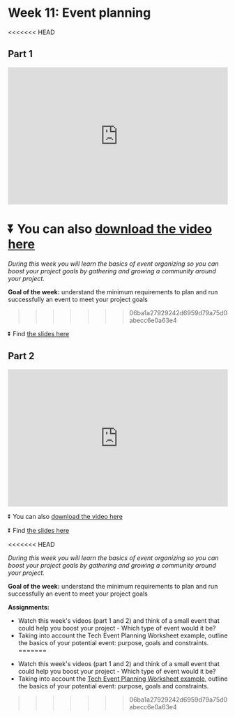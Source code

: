# Week 11: Event planning

<<<<<<< HEAD
## Part 1
<div>
<iframe width="100%" height="315" src="https://www.youtube.com/embed/3JMxhUphD0w" frameborder="0" allow="accelerometer; autoplay; encrypted-media; gyroscope; picture-in-picture" allowfullscreen></iframe></div>

⏬ You can also [download the video here](https://drive.google.com/open?id=1hgRyryInQHfKjyxJawsE_YhIhHZqFDHB)
=======
_During this week you will learn the basics of event organizing so you can boost your project goals by gathering and growing a community around your project._

**Goal of the week:** understand the minimum requirements to plan and run successfully an event to meet your project goals
>>>>>>> 06ba1a27929242d6959d79a75d0abecc6e0a63e4

⏬ Find [the slides here](https://docs.google.com/presentation/d/15oLciMZj_8bKTX8VKdWWA-MJmWrg1ccWr_3simG7vDM/edit?usp=sharing)

## Part 2
<div>
<iframe width="100%" height="315" src="https://www.youtube.com/embed/hxGUfhyBblA" frameborder="0" allow="accelerometer; autoplay; encrypted-media; gyroscope; picture-in-picture" allowfullscreen></iframe></div>

⏬ You can also [download the video here](https://drive.google.com/open?id=1tmbftu2GTGXNwLlZvMCYbckBTnAQBguj)

⏬ Find [the slides here](https://docs.google.com/presentation/d/15oLciMZj_8bKTX8VKdWWA-MJmWrg1ccWr_3simG7vDM/edit?usp=sharing)

<<<<<<< HEAD

_During this week you will learn the basics of event organizing so you can boost your project goals by gathering and growing a community around your project._

**Goal of the week:** understand the minimum requirements to plan and run successfully an event to meet your project goals

**Assignments:**
- Watch this week's videos (part 1 and 2) and think of a small event that could help you boost your project - Which type of event would it be?
- Taking into account the Tech Event Planning Worksheet example, outline the basics of your potential event: purpose, goals and constraints.
=======
*   Watch this week's videos (part 1 and 2) and think of a small event that could help you boost your project - Which type of event would it be?
*   Taking into account the [Tech Event Planning Worksheet example](https://docs.google.com/document/d/1917pW7ZOUsTGLzUxM664EW9w3LL_gpXMmRiSR2Oz8TQ/edit?usp=sharing), outline the basics of your potential event: purpose, goals and constraints.
>>>>>>> 06ba1a27929242d6959d79a75d0abecc6e0a63e4

